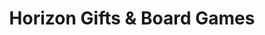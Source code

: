 ---
title: "Horizon Gifts & Board Games"
url: /harrisonburg/horizon-gifts-und-board-games/
shop: Spiele
---
